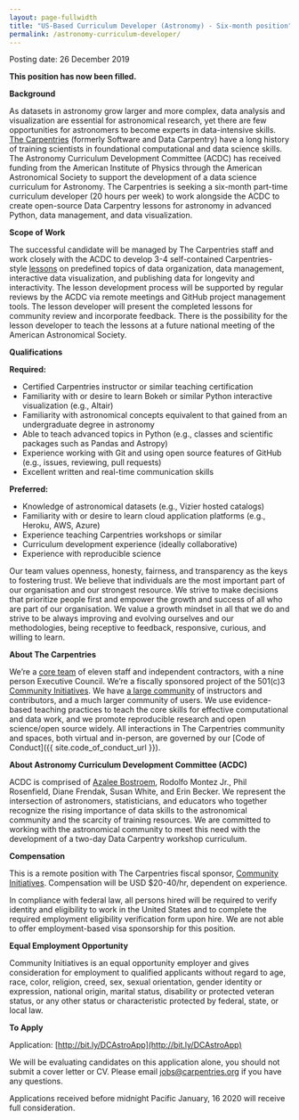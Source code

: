 ```yaml
---
layout: page-fullwidth
title: "US-Based Curriculum Developer (Astronomy) - Six-month position"
permalink: /astronomy-curriculum-developer/
---
```


Posting date: 26 December 2019 

**This position has now been filled.**

**Background**

As datasets in astronomy grow larger and more complex, data analysis and visualization are essential for astronomical research, 
yet there are few opportunities for astronomers to become experts in data-intensive skills. [The Carpentries](https://carpentries.org) 
(formerly Software and Data Carpentry) have a long history of training scientists in foundational computational and data science skills. 
The Astronomy Curriculum Development Committee (ACDC) has received funding from the American Institute of Physics through the American 
Astronomical Society to support the development of a data science curriculum for Astronomy. The Carpentries is seeking a six-month 
part-time curriculum developer (20 hours per week) to work alongside the ACDC to create open-source Data Carpentry lessons for 
astronomy in advanced Python, data management, and data visualization. 

**Scope of Work**

The successful candidate will be managed by The Carpentries staff and work closely with the ACDC to develop 3-4 self-contained 
Carpentries-style [lessons](https://datacarpentry.org/lessons/) on predefined topics of data organization, data management, 
interactive data visualization, and publishing data for longevity and interactivity. The lesson development process will be 
supported by regular reviews by the ACDC via remote meetings and GitHub project management tools. The lesson developer will 
present the completed lessons for community review and incorporate feedback. There is the possibility for the lesson developer 
to teach the lessons at a future national meeting of the American Astronomical Society.

**Qualifications**

**Required:**
- Certified Carpentries instructor or similar teaching certification
- Familiarity with or desire to learn Bokeh or similar Python interactive visualization (e.g., Altair)
- Familiarity with astronomical concepts equivalent to that gained from an undergraduate degree in astronomy
- Able to teach advanced topics in Python (e.g., classes and scientific packages such as Pandas and Astropy)
- Experience working with Git and using open source features of GitHub (e.g., issues, reviewing, pull requests)
- Excellent written and real-time communication skills 

**Preferred:**
- Knowledge of astronomical datasets (e.g., Vizier hosted catalogs)
- Familiarity with or desire to learn cloud application platforms (e.g., Heroku, AWS, Azure)
- Experience teaching Carpentries workshops or similar 
- Curriculum development experience (ideally collaborative)
- Experience with reproducible science

Our team values openness, honesty, fairness, and transparency as the keys to fostering trust. We believe that individuals are the most important part of our organisation and our strongest resource. We strive to make decisions that prioritize people first and empower the growth and success of all who are part of our organisation. We value a growth mindset in all that we do and strive to be always improving and evolving ourselves and our methodologies, being receptive to feedback, responsive, curious, and willing to learn.

**About The Carpentries**  

We’re a [core team](https://carpentries.org/team/) of eleven staff and independent contractors, with a nine person Executive Council. We’re a fiscally sponsored project of the 501(c)3 [Community Initiatives](http://communityin.org/). We have [a large community](https://carpentries.org/instructors-map/) of instructors and contributors, and a much larger community of users. We use evidence-based teaching practices to teach the core skills for effective computational and data work, and we promote reproducible research and open science/open source widely. All interactions in The Carpentries community and spaces, both virtual and in-person, are governed by our [Code of Conduct]({{ site.code_of_conduct_url }}).
 
**About Astronomy Curriculum Development Committee (ACDC)**  

ACDC is comprised of [Azalee Bostroem](https://abostroem.wixsite.com/home), Rodolfo Montez Jr., Phil Rosenfield, Diane Frendak, Susan White, and Erin Becker. We represent the intersection of astronomers, statisticians, and educators who together recognize the rising importance of data skills to the astronomical community and the scarcity of training resources. We are committed to working with the astronomical community to meet this need with the development of a two-day Data Carpentry workshop curriculum.

**Compensation**  

This is a remote position with The Carpentries fiscal sponsor, [Community Initiatives](http://communityin.org/). Compensation will be USD $20-40/hr, dependent on experience. 

In compliance with federal law, all persons hired will be required to verify identity and eligibility to work in the United States and to complete the required employment eligibility verification form upon hire. We are not able to offer employment-based visa sponsorship for this position.

**Equal Employment Opportunity**  

Community Initiatives is an equal opportunity employer and gives consideration for employment to qualified applicants without regard to age, race, color, religion, creed, sex, sexual orientation, gender identity or expression, national origin, marital status, disability or protected veteran status, or any other status or characteristic protected by federal, state, or local law.  

**To Apply**  

Application: [http://bit.ly/DCAstroApp](http://bit.ly/DCAstroApp)

We will be evaluating candidates on this application alone, you should not submit a cover letter or CV. Please email jobs@carpentries.org if you have any questions.

Applications received before midnight Pacific January, 16 2020 will receive full consideration.
 
